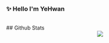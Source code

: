 ### ✨ Hello I'm YeHwan

<br/>  
## Github Stats  
<div align="center"><img src="https://github-readme-stats.vercel.app/api?username=OhYeHwan&show_icons=true&count_private=true&hide_border=true" align="center" /></div>  

<br/> 
